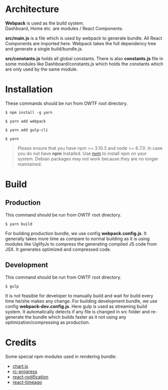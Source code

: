 # Architecture
**Webpack** ​​is used as the build system.  
Dashboard, Home etc. are modules / React Components.

**src/main.js** is a file which is used by webpack to generate bundle. All React Components are imported here.
Webpack takes the full dependency tree and generate a single build/bundle.js.

**src/constants.js** holds all global constants. There is also **constants.js** file in some modules like Dashboard/constants.js which holds the constants which are only used by the same module.

# Installation

These commands should be run from OWTF root directory.

`$ npm install -g yarn`

`$ yarn add webpack`

`$ yarn add gulp-cli`

`$ yarn`

> Please ensure that you have npm >= 3.10.3 and node >= 6.7.0. In case you do not have **npm** installed. Use [nvm](https://github.com/creationix/nvm) to install npm on your system. Debian packages may not work because they are no longer maintained.

# Build

## Production

This command should be run from OWTF root directory.

`$ yarn build`

For building production bundle, we use config **webpack.config.js**. It generally takes more time as compare to normal building as it is using modules like UglifyJs to compress the generating compiled JS code from JSX. It generates optimized and compressed code.

## Development

This command should be run from OWTF root directory.

`$ gulp`

It is not feasible for developer to manually build and wait for build every time he/she makes any change. For building development bundle, we use config **webpack-dev.config.js**. Here gulp is used as streaming build system. It automatically detects if any file is changed in src folder and re-generate the bundle which builds faster as it not using any optimization/compressing as production.

# Credits
Some special npm modules used in rendering bundle:

* [chart.js](https://github.com/reactjs/react-chartjs/)
* [rc-progress](https://github.com/react-component/progress)
* [react-notification](https://github.com/pburtchaell/react-notification)
* [react-timeago](https://www.npmjs.com/package/react-timeago)
